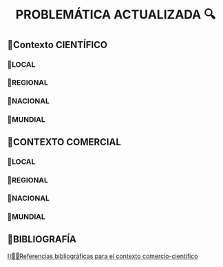 # <p align="center"> PROBLEMÁTICA ACTUALIZADA 🔍</p>

## 🚜Contexto CIENTÍFICO
### 🚜LOCAL
### 🚜REGIONAL
### 🚜NACIONAL
### 🚜MUNDIAL
## 🚜CONTEXTO COMERCIAL
### 🚜LOCAL
### 🚜REGIONAL
### 🚜NACIONAL
### 🚜MUNDIAL
## 🚜BIBLIOGRAFÍA
[⛓️🎯🚜Referencias bibliográficas para el contexto comercio-cientifico](https://github.com/Fx2048/Team_4_FdD/blob/main/Bibliograf%C3%ADa/comercial_cientifico.txt)
